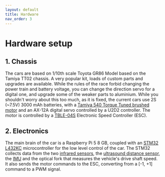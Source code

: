 ```yaml
---
layout: default
title: Hardware
nav_order: 3
---
```


# Hardware setup

## 1. Chassis 

The cars are based on 1/10th scale Toyota GR86 Model based on the Tamiya  TT02 chassis. A very popular kit, loads of custom parts and upgrades are available. While the rules of the race forbid changing the power train and battery voltage, you can change the direction servo for a digital one, and upgrade some of the weaker parts to aluminium. While you shouldn't worry about this too much, as it is fixed, the current cars use 2S (~7.5V) 3000 mAh batteries, with a [Tamiya 540 Torque Tuned brushed motor](https://www.rcteam.com/en/products/tamiya-540-torque-25t-motor-54358) and an AX-12A digital servo controlled by a U2D2 controller. The motor is controlled by a [TBLE-04S](https://www.rcteam.com/en/products/tamiya-variateur-brushless-sensored-tble-04s-45069) Electronic Speed Controller (ESC). 



## 2. Electronics

The main brain of the car is a Raspberry Pi 5 8 GB, coupled with an [STM32 L432KC](https://www.st.com/en/evaluation-tools/nucleo-l432kc.html) microcontroller for the low level control of the car. The STM32 collects data from the two [infrared sensors](https://www.gotronic.fr/art-capteur-de-mesure-sharp-gp2y0a21yk0f-11539.htm), the [ultrasound distance sensor](https://www.robot-electronics.co.uk/htm/srf10tech.htm), the [IMU](https://www.bosch-sensortec.com/products/smart-sensor-systems/bno055/) and the optical fork that measures the vehicle's drive shaft speed. It also sends the motor commands to the ESC, converting from a [-1, +1] command to a PWM signal.  

